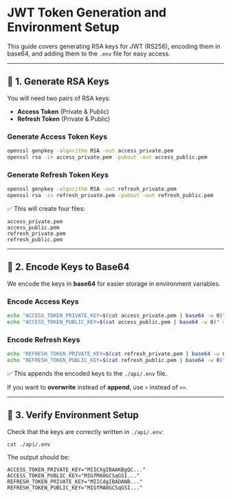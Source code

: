 # JWT Token Generation and Environment Setup

This guide covers generating RSA keys for JWT (RS256), encoding them in base64, and adding them to the `.env` file for easy access.

---

## 📌 **1. Generate RSA Keys**

You will need two pairs of RSA keys:
- **Access Token** (Private & Public)
- **Refresh Token** (Private & Public)

### Generate Access Token Keys
```bash
openssl genpkey -algorithm RSA -out access_private.pem
openssl rsa -in access_private.pem -pubout -out access_public.pem
```

### Generate Refresh Token Keys
```bash
openssl genpkey -algorithm RSA -out refresh_private.pem
openssl rsa -in refresh_private.pem -pubout -out refresh_public.pem
```

✅ This will create four files:
```
access_private.pem
access_public.pem
refresh_private.pem
refresh_public.pem
```

---

## 📌 **2. Encode Keys to Base64**

We encode the keys in **base64** for easier storage in environment variables.

### Encode Access Keys
```bash
echo "ACCESS_TOKEN_PRIVATE_KEY=$(cat access_private.pem | base64 -w 0)" >> ./api/.env
echo "ACCESS_TOKEN_PUBLIC_KEY=$(cat access_public.pem | base64 -w 0)" >> ./api/.env
```

### Encode Refresh Keys
```bash
echo "REFRESH_TOKEN_PRIVATE_KEY=$(cat refresh_private.pem | base64 -w 0)" >> ./api/.env
echo "REFRESH_TOKEN_PUBLIC_KEY=$(cat refresh_public.pem | base64 -w 0)" >> ./api/.env
```

✅ This appends the encoded keys to the `./api/.env` file.

If you want to **overwrite** instead of **append**, use `>` instead of `>>`.

---

## 📌 **3. Verify Environment Setup**

Check that the keys are correctly written in `./api/.env`:

```bash
cat ./api/.env
```

The output should be:

```env
ACCESS_TOKEN_PRIVATE_KEY="MIICXgIBAAKBgQC..."
ACCESS_TOKEN_PUBLIC_KEY="MIGfMA0GCSqGSI..."
REFRESH_TOKEN_PRIVATE_KEY="MIICdgIBADANB..."
REFRESH_TOKEN_PUBLIC_KEY="MIGfMA0GCSqGSI..."
```


